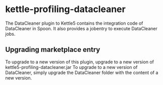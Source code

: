 kettle-profiling-datacleaner
============================

The DataCleaner plugin to Kettle5 contains the integration code of DataCleaner in Spoon.
It also provides a jobentry to execute DataCleaner jobs.

Upgrading marketplace entry
----------------------------
To upgrade to a new version of this plugin, upgrade to a new version of kettle5-profiling-datacleaner.jar
To upgrade to a new version of DataCleaner, simply upgrade the DataCleaner folder with the content of a new version.

